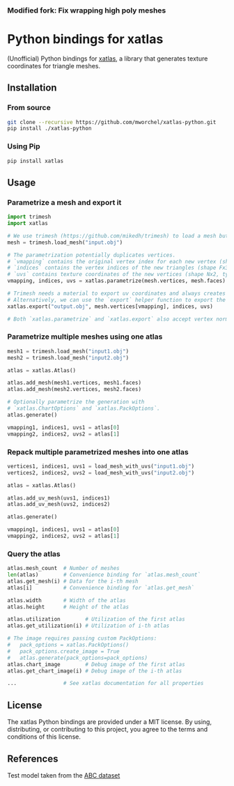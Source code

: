 ### Modified fork: Fix wrapping high poly meshes

# Python bindings for xatlas

(Unofficial) Python bindings for [xatlas](https://github.com/jpcy/xatlas), a library that generates texture coordinates for triangle meshes.

## Installation

### From source

```bash
git clone --recursive https://github.com/mworchel/xatlas-python.git
pip install ./xatlas-python
```

### Using Pip

```bash
pip install xatlas
```

## Usage

### Parametrize a mesh and export it

```python
import trimesh
import xatlas

# We use trimesh (https://github.com/mikedh/trimesh) to load a mesh but you can use any library.
mesh = trimesh.load_mesh("input.obj")

# The parametrization potentially duplicates vertices.
# `vmapping` contains the original vertex index for each new vertex (shape N, type uint32).
# `indices` contains the vertex indices of the new triangles (shape Fx3, type uint32)
# `uvs` contains texture coordinates of the new vertices (shape Nx2, type float32)
vmapping, indices, uvs = xatlas.parametrize(mesh.vertices, mesh.faces)

# Trimesh needs a material to export uv coordinates and always creates a *.mtl file.
# Alternatively, we can use the `export` helper function to export the mesh as obj.
xatlas.export("output.obj", mesh.vertices[vmapping], indices, uvs)

# Both `xatlas.parametrize` and `xatlas.export` also accept vertex normals
```

### Parametrize multiple meshes using one atlas

```python
mesh1 = trimesh.load_mesh("input1.obj")
mesh2 = trimesh.load_mesh("input2.obj")

atlas = xatlas.Atlas()

atlas.add_mesh(mesh1.vertices, mesh1.faces)
atlas.add_mesh(mesh2.vertices, mesh2.faces)

# Optionally parametrize the generation with
# `xatlas.ChartOptions` and `xatlas.PackOptions`.
atlas.generate()

vmapping1, indices1, uvs1 = atlas[0]
vmapping2, indices2, uvs2 = atlas[1]
```

### Repack multiple parametrized meshes into one atlas

```python
vertices1, indices1, uvs1 = load_mesh_with_uvs("input1.obj")
vertices2, indices2, uvs2 = load_mesh_with_uvs("input2.obj")

atlas = xatlas.Atlas()

atlas.add_uv_mesh(uvs1, indices1)
atlas.add_uv_mesh(uvs2, indices2)

atlas.generate()

vmapping1, indices1, uvs1 = atlas[0]
vmapping2, indices2, uvs2 = atlas[1]
```

### Query the atlas

```python
atlas.mesh_count  # Number of meshes
len(atlas)        # Convenience binding for `atlas.mesh_count`
atlas.get_mesh(i) # Data for the i-th mesh
atlas[i]          # Convenience binding for `atlas.get_mesh`

atlas.width       # Width of the atlas 
atlas.height      # Height of the atlas

atlas.utilization        # Utilization of the first atlas
atlas.get_utilization(i) # Utilization of i-th atlas

# The image requires passing custom PackOptions:
#   pack_options = xatlas.PackOptions()
#   pack_options.create_image = True
#   atlas.generate(pack_options=pack_options)
atlas.chart_image        # Debug image of the first atlas
atlas.get_chart_image(i) # Debug image of the i-th atlas

...               # See xatlas documentation for all properties
```

## License

The xatlas Python bindings are provided under a MIT license. By using, distributing, or contributing to this project, you agree to the terms and conditions of this license.

## References

Test model taken from the [ABC dataset](https://deep-geometry.github.io/abc-dataset/)
